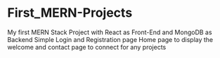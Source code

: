 # First_MERN-Projects
My first MERN Stack Project with React as Front-End and MongoDB as Backend
 Simple Login and Registration page
 Home page to display the welcome 
 and contact page to connect for any projects
